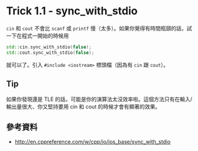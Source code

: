 # Trick 1.1 - sync_with_stdio

`cin` 和 `cout` 不會比 `scanf` 或 `printf` 慢（太多）。如果你覺得有時間瓶頸的話，試一下在程式一開始的時候用

```c++
std::cin.sync_with_stdio(false);
std::cout.sync_with_stdio(false);
```

就可以了。引入 `#include <iostream>` 標頭檔（因為有 `cin` 跟 `cout`）。

## Tip

如果你發現還是 TLE 的話，可能是你的演算法太沒效率啦。這個方法只有在輸入/輸出量很大、你又堅持要用 cin 和 cout 的時候才會有顯著的效果。

## 參考資料

* http://en.cppreference.com/w/cpp/io/ios_base/sync_with_stdio